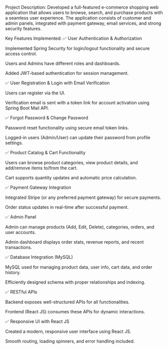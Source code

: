 Project Description:
Developed a full-featured e-commerce shopping web application that allows users to browse, search, and purchase products with a seamless user experience. The application consists of customer and admin panels, integrated with payment gateway, email services, and strong security features.

Key Features Implemented:
✅ User Authentication & Authorization

Implemented Spring Security for login/logout functionality and secure access control.

Users and Admins have different roles and dashboards.

Added JWT-based authentication for session management.

✅ User Registration & Login with Email Verification

Users can register via the UI.

Verification email is sent with a token link for account activation using Spring Boot Mail API.

✅ Forgot Password & Change Password

Password reset functionality using secure email token links.

Logged-in users (Admin/User) can update their password from profile settings.

✅ Product Catalog & Cart Functionality

Users can browse product categories, view product details, and add/remove items to/from the cart.

Cart supports quantity updates and automatic price calculation.

✅ Payment Gateway Integration

Integrated Stripe (or any preferred payment gateway) for secure payments.

Order status updates in real-time after successful payment.

✅ Admin Panel

Admin can manage products (Add, Edit, Delete), categories, orders, and user accounts.

Admin dashboard displays order stats, revenue reports, and recent transactions.

✅ Database Integration (MySQL)

MySQL used for managing product data, user info, cart data, and order history.

Efficiently designed schema with proper relationships and indexing.

✅ RESTful APIs

Backend exposes well-structured APIs for all functionalities.

Frontend (React JS) consumes these APIs for dynamic interactions.

✅ Responsive UI with React JS

Created a modern, responsive user interface using React JS.

Smooth routing, loading spinners, and error handling included.
